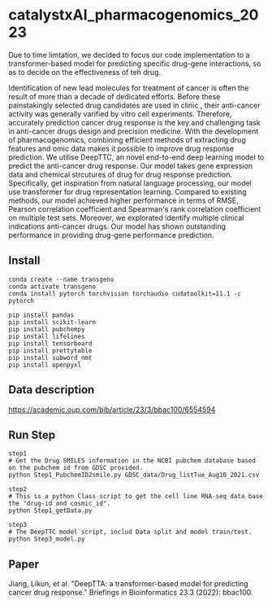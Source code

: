 # catalystxAI_pharmacogenomics_2023
Due to time limtation, we decided to focus our code implementation to a transformer-based model for predicting specific drug-gene interactions, so as to decide on the effectiveness of teh drug.

Identification of new lead molecules for treatment  of cancer is often the result of more than a decade of dedicated efforts. Before these painstakingly selected drug candidates are used in clinic , their anti-cancer activity was generally varified by vitro cell experiments. Therefore, accurately prediction  cancer drug response is the key and challenging task in anti-cancer drugs design and precision medicine. With the development of pharmacogenomics, combining efficient methods of extracting drug features and omic data makes it possible to improve drug response prediction. We utilise DeepTTC, an novel  end-to-end deep learning model to predict the anti-cancer drug response. Our model takes gene expression data and chemical strcutures  of drug for drug response prediction. Specifically, get inspiration from natural language processing, our model use  transformer for drug representation learning. Compared to existing methods, our model achieved higher performance in terms of RMSE, Pearson correlation coefficient and Spearman's rank correlation coefficient on multiple test sets. Moreover, we explorated  identify multiple clinical  indications anti-cancer drugs. Our model has shown outstanding performance in providing drug-gene performance prediction.


## Install

```
conda create --name transgeno
conda activate transgeno
conda install pytorch torchvision torchaudio cudatoolkit=11.1 -c pytorch

pip install pandas
pip install scikit-learn
pip install pubchempy
pip install lifelines
pip install tensorboard
pip install prettytable
pip install subword_nmt
pip install openpyxl      
```


## Data description
https://academic.oup.com/bib/article/23/3/bbac100/6554594


## Run Step

```
step1
# Get the Drug SMILES information in the NCBI pubchem database based on the pubchem id from GDSC provided.
python Step1_PubchemID2smile.py GDSC_data/Drug_listTue_Aug10_2021.csv 

step2 
# This is a python Class script to get the cell line RNA-seq data base the "drug-id and cosmic_id".
python Step1_getData.py

step3 
# The DeepTTC model script, includ Data split and model train/test.
python Step3_model.py

```

## Paper
Jiang, Likun, et al. "DeepTTA: a transformer-based model for predicting cancer drug response." Briefings in Bioinformatics 23.3 (2022): bbac100.
